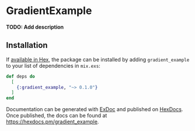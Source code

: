 # GradientExample

**TODO: Add description**

## Installation

If [available in Hex](https://hex.pm/docs/publish), the package can be installed
by adding `gradient_example` to your list of dependencies in `mix.exs`:

```elixir
def deps do
  [
    {:gradient_example, "~> 0.1.0"}
  ]
end
```

Documentation can be generated with [ExDoc](https://github.com/elixir-lang/ex_doc)
and published on [HexDocs](https://hexdocs.pm). Once published, the docs can
be found at <https://hexdocs.pm/gradient_example>.

